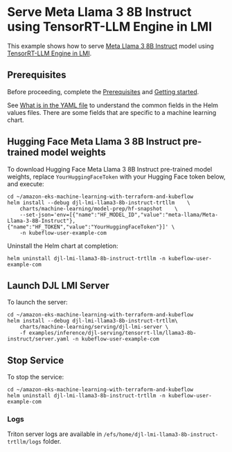# Serve Meta Llama 3 8B Instruct using TensorRT-LLM Engine in LMI

This example shows how to serve [Meta Llama 3 8B Instruct](https://huggingface.co/meta-llama/Meta-Llama-3-8B-Instruct) model using [TensorRT-LLM Engine in LMI](https://docs.djl.ai/docs/serving/serving/docs/lmi/user_guides/trt_llm_user_guide.html).

## Prerequisites

Before proceeding, complete the [Prerequisites](../../../../../README.md#prerequisites) and [Getting started](../../../../../README.md#getting-started). 

See [What is in the YAML file](../../../../../README.md#yaml-recipes) to understand the common fields in the Helm values files. There are some fields that are specific to a machine learning chart.


## Hugging Face Meta Llama 3 8B Instruct  pre-trained model weights

To download Hugging Face Meta Llama 3 8B Instruct  pre-trained model weights, replace `YourHuggingFaceToken` with your Hugging Face token below, and execute:

    cd ~/amazon-eks-machine-learning-with-terraform-and-kubeflow
    helm install --debug djl-lmi-llama3-8b-instruct-trtllm    \
        charts/machine-learning/model-prep/hf-snapshot    \
        --set-json='env=[{"name":"HF_MODEL_ID","value":"meta-llama/Meta-Llama-3-8B-Instruct"},{"name":"HF_TOKEN","value":"YourHuggingFaceToken"}]' \
        -n kubeflow-user-example-com

Uninstall the Helm chart at completion:

    helm uninstall djl-lmi-llama3-8b-instruct-trtllm -n kubeflow-user-example-com


## Launch DJL LMI Server

To launch the server:

    cd ~/amazon-eks-machine-learning-with-terraform-and-kubeflow
    helm install --debug djl-lmi-llama3-8b-instruct-trtllm\
        charts/machine-learning/serving/djl-lmi-server \
        -f examples/inference/djl-serving/tensorrt-llm/llama3-8b-instruct/server.yaml -n kubeflow-user-example-com


## Stop Service

To stop the service:

    cd ~/amazon-eks-machine-learning-with-terraform-and-kubeflow
    helm uninstall djl-lmi-llama3-8b-instruct-trtllm -n kubeflow-user-example-com

### Logs

Triton server logs are available in `/efs/home/djl-lmi-llama3-8b-instruct-trtllm/logs` folder. 

